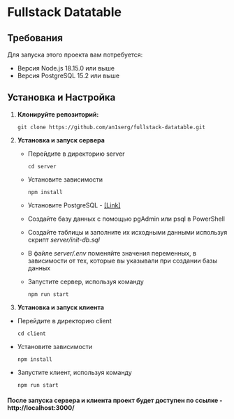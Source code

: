 # Fullstack Datatable

## Требования

Для запуска этого проекта вам потребуется:

- Версия Node.js 18.15.0 или выше
- Версия PostgreSQL 15.2 или выше

## Установка и Настройка

1. **Клонируйте репозиторий:**

   ```
   git clone https://github.com/an1serg/fullstack-datatable.git
   ```

2. **Установка и запуск сервера**

   - Перейдите в директорию server
     ```
     cd server
     ```
   - Установите зависимости

     ```
     npm install
     ```

   - Установите PostgreSQL - [[Link]](https://www.postgresql.org/download/)

   - Создайте базу данных с помощью pgAdmin или psql в PowerShell

   - Создайте таблицы и заполните их исходными данными используя скрипт _server/init-db.sql_

   - В файле _server/.env_ поменяйте значения переменных, в зависимости от тех, которые вы указывали при создании базы данных

   - Запустите сервер, используя команду
     ```
     npm run start
     ```

3. **Установка и запуск клиента**

- Перейдите в директорию client
  ```
  cd client
  ```
- Установите зависимости

  ```
  npm install
  ```

- Запустите клиент, используя команду

  ```
  npm run start
  ```

#### После запуска сервера и клиента проект будет доступен по ссылке - http://localhost:3000/
